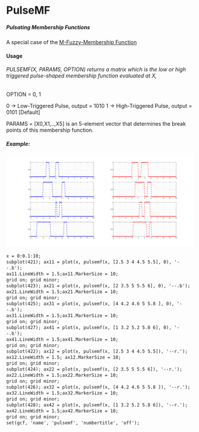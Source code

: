 # PulseMF
##### Pulsating Membership Functions
A special case of the [M-Fuzzy-Membership Function](https://github.com/somefunAgba/MFuzzyMF)

#### Usage
###### PULSEMF(X, PARAMS, OPTION) returns a matrix which is the  low or high triggered pulse-shaped membership function evaluated at X,

OPTION = 0, 1

0 -> Low-Triggered Pulse, output = 1010 
1 -> High-Triggered Pulse, output = 0101 [Default]

PARAMS = [X0,X1,..,X5] is an 5-element vector that determines the break points of this membership function.

##### Example:

![url](pulse_view.svg)

```
x = 0:0.1:10;
subplot(421); ax11 = plot(x, pulsemf(x, [2.5 3 4 4.5 5.5], 0), '--.b');
ax11.LineWidth = 1.5;ax11.MarkerSize = 10;
grid on; grid minor;
subplot(423); ax21 = plot(x, pulsemf(x, [2 3.5 5 5.5 6], 0), '--.b');
ax21.LineWidth = 1.5;ax21.MarkerSize = 10;
grid on; grid minor;
subplot(425); ax31 = plot(x, pulsemf(x, [4 4.2 4.6 5 5.8 ], 0), '--.b');
ax31.LineWidth = 1.5;ax31.MarkerSize = 10;
grid on; grid minor;
subplot(427); ax41 = plot(x, pulsemf(x, [1 3.2 5.2 5.8 6], 0), '--.b');
ax41.LineWidth = 1.5;ax41.MarkerSize = 10;
grid on; grid minor;
subplot(422); ax12 = plot(x, pulsemf(x, [2.5 3 4 4.5 5.5]), '--r.');
ax12.LineWidth = 1.5; ax12.MarkerSize = 10;
grid on; grid minor;
subplot(424); ax22 = plot(x, pulsemf(x, [2 3.5 5 5.5 6]), '--r.');
ax22.LineWidth = 1.5;ax22.MarkerSize = 10;
grid on; grid minor;
subplot(426); ax32 = plot(x, pulsemf(x, [4 4.2 4.6 5 5.8 ]), '--r.');
ax32.LineWidth = 1.5;ax32.MarkerSize = 10;
grid on; grid minor;
subplot(428); ax42 = plot(x, pulsemf(x, [1 3.2 5.2 5.8 6]), '--r.');
ax42.LineWidth = 1.5;ax42.MarkerSize = 10;
grid on; grid minor;
set(gcf, 'name', 'pulsemf', 'numbertitle', 'off');
```
